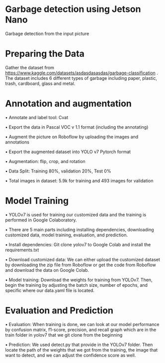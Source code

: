 # Garbage detection using Jetson Nano 
Garbage detection from the input picture 
# Preparing the Data 
Gather the dataset from https://www.kaggle.com/datasets/asdasdasasdas/garbage-classification . The dataset includes 6 different types of garbage including paper, plastic, trash, cardboard, glass and metal.
# Annotation and augmentation
•	Annotate and label tool: Cvat 

•	Export the data in Pascal VOC v 1.1 format (including the annotating) 

•	Augment the picture on Roboflow by uploading the images and annotations

•	Export the augmented dataset into YOLO v7 Pytorch format

•	Augmentation: flip, crop, and rotation 

•	Data Split: Training 80%, validation 20%, Test 0% 

•	Total images in dataset: 5.9k for training and 493 images for validation 

# Model Training 
•	YOLOv7 is used for training our customized data and the training is performed in Google Colaboratory.

•	There are 5 main parts including installing dependencies, downloading customized data, model training, evaluation, and prediction.

•	Install dependencies: Git clone yolov7 to Google Colab and install the requirements.txt

•	Download customized data: We can either upload the customized dataset by downloading the zip file from Roboflow or get the code from Roboflow and download the data on Google Colab.

•	Model training: Download the weights for training from YOLOv7. Then, begin the training by adjusting the batch size, number of epochs, and specific where our data.yaml file is located.

# Evaluation and Prediction 
•	Evaluation: When training is done, we can look at our model performance by confusion matrix, f1-score, precision, and recall graph which are in the train folder in yolov7 that we git clone from the beginning

•	Prediction: We used detect.py that provide in the YOLOv7 folder. Then locate the path of the weights that we got from the training, the image that want to detect, and we can adjust the confidence score as well.
